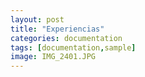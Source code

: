 ```yaml
---
layout: post
title: "Experiencias"
categories: documentation
tags: [documentation,sample]
image: IMG_2401.JPG
---
```

